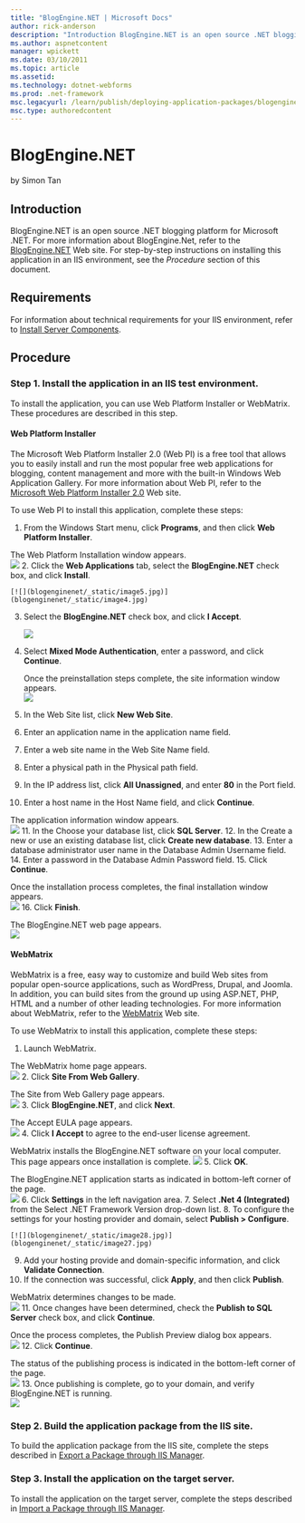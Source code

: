 ```yaml
---
title: "BlogEngine.NET | Microsoft Docs"
author: rick-anderson
description: "Introduction BlogEngine.NET is an open source .NET blogging platform for Microsoft .NET. For more information about BlogEngine.Net, refer to the BlogEngine.N..."
ms.author: aspnetcontent
manager: wpickett
ms.date: 03/10/2011
ms.topic: article
ms.assetid: 
ms.technology: dotnet-webforms
ms.prod: .net-framework
msc.legacyurl: /learn/publish/deploying-application-packages/blogenginenet
msc.type: authoredcontent
---
```

BlogEngine.NET
====================
by Simon Tan

## Introduction

BlogEngine.NET is an open source .NET blogging platform for Microsoft .NET. For more information about BlogEngine.Net, refer to the [BlogEngine.NET](http://www.dotnetblogengine.net/) Web site. For step-by-step instructions on installing this application in an IIS environment, see the *Procedure* section of this document.

## Requirements

For information about technical requirements for your IIS environment, refer to [Install Server Components](../../web-hosting/joining-the-web-hosting-gallery/install-server-components.md).

## Procedure

### Step 1. Install the application in an IIS test environment.

To install the application, you can use Web Platform Installer or WebMatrix. These procedures are described in this step.

#### Web Platform Installer

The Microsoft Web Platform Installer 2.0 (Web PI) is a free tool that allows you to easily install and run the most popular free web applications for blogging, content management and more with the built-in Windows Web Application Gallery. For more information about Web PI, refer to the [Microsoft Web Platform Installer 2.0](https://www.microsoft.com/web/downloads/platform.aspx) Web site.

To use Web PI to install this application, complete these steps:

1. From the Windows Start menu, click **Programs**, and then click **Web Platform Installer**.  
  
 The Web Platform Installation window appears.  
    [![](blogenginenet/_static/image3.jpg)](blogenginenet/_static/image2.jpg)
2. Click the **Web Applications** tab, select the **BlogEngine.NET** check box, and click **Install**.  
  
    [![](blogenginenet/_static/image5.jpg)](blogenginenet/_static/image4.jpg)
3. Select the **BlogEngine.NET** check box, and click **I Accept**.  
  
    [![](blogenginenet/_static/image7.jpg)](blogenginenet/_static/image6.jpg)
4. Select **Mixed Mode Authentication**, enter a password, and click **Continue**. 

    Once the preinstallation steps complete, the site information window appears.  
[![](blogenginenet/_static/image9.jpg)](blogenginenet/_static/image8.jpg)
5. In the Web Site list, click **New Web Site**.
6. Enter an application name in the application name field.
7. Enter a web site name in the Web Site Name field.
8. Enter a physical path in the Physical path field.
9. In the IP address list, click **All Unassigned**, and enter **80** in the Port field.
10. Enter a host name in the Host Name field, and click **Continue**.  
  
 The application information window appears.  
    [![](blogenginenet/_static/image11.jpg)](blogenginenet/_static/image10.jpg)
11. In the Choose your database list, click **SQL Server**.
12. In the Create a new or use an existing database list, click **Create new database**.
13. Enter a database administrator user name in the Database Admin Username field.
14. Enter a password in the Database Admin Password field.
15. Click **Continue**.  
  
 Once the installation process completes, the final installation window appears.  
    [![](blogenginenet/_static/image13.jpg)](blogenginenet/_static/image12.jpg)
16. Click **Finish**.  
  
 The BlogEngine.NET web page appears.  
    [![](blogenginenet/_static/image15.jpg)](blogenginenet/_static/image14.jpg)

#### WebMatrix

WebMatrix is a free, easy way to customize and build Web sites from popular open-source applications, such as WordPress, Drupal, and Joomla. In addition, you can build sites from the ground up using ASP.NET, PHP, HTML and a number of other leading technologies. For more information about WebMatrix, refer to the [WebMatrix](https://www.microsoft.com/web/webmatrix/) Web site.

To use WebMatrix to install this application, complete these steps:

1. Launch WebMatrix.  
  
 The WebMatrix home page appears.  
    [![](blogenginenet/_static/image17.jpg)](blogenginenet/_static/image16.jpg)
2. Click **Site From Web Gallery**.   
  
 The Site from Web Gallery page appears.  
    [![](blogenginenet/_static/image19.jpg)](blogenginenet/_static/image18.jpg)
3. Click **BlogEngine.NET**, and click **Next**.  
  
 The Accept EULA page appears.  
    [![](blogenginenet/_static/image21.jpg)](blogenginenet/_static/image20.jpg)
4. Click **I Accept** to agree to the end-user license agreement.  
  
 WebMatrix installs the BlogEngine.NET software on your local computer. This page appears once installation is complete.    [![](blogenginenet/_static/image23.jpg)](blogenginenet/_static/image22.jpg)
5. Click **OK**.   
  
 The BlogEngine.NET application starts as indicated in bottom-left corner of the page.  
    [![](blogenginenet/_static/image25.jpg)](blogenginenet/_static/image24.jpg)
6. Click **Settings** in the left navigation area.
7. Select **.Net 4 (Integrated)** from the Select .NET Framework Version drop-down list.
8. To configure the settings for your hosting provider and domain, select **Publish &gt; Configure**.  
  
    [![](blogenginenet/_static/image28.jpg)](blogenginenet/_static/image27.jpg)
9. Add your hosting provide and domain-specific information, and click **Validate Connection**.
10. If the connection was successful, click **Apply**, and then click **Publish**.  
  
 WebMatrix determines changes to be made.  
    [![](blogenginenet/_static/image30.jpg)](blogenginenet/_static/image29.jpg)
11. Once changes have been determined, check the **Publish to SQL Server** check box, and click **Continue**.  
  
 Once the process completes, the Publish Preview dialog box appears.  
    [![](blogenginenet/_static/image32.jpg)](blogenginenet/_static/image31.jpg)
12. Click **Continue**.  
  
 The status of the publishing process is indicated in the bottom-left corner of the page.  
    [![](blogenginenet/_static/image34.jpg)](blogenginenet/_static/image33.jpg)
13. Once publishing is complete, go to your domain, and verify BlogEngine.NET is running.  
    [![](blogenginenet/_static/image36.jpg)](blogenginenet/_static/image35.jpg)

### Step 2. Build the application package from the IIS site.

To build the application package from the IIS site, complete the steps described in [Export a Package through IIS Manager](../using-web-deploy/export-a-package-through-iis-manager.md).

### Step 3. Install the application on the target server.

To install the application on the target server, complete the steps described in [Import a Package through IIS Manager](../using-web-deploy/import-a-package-through-iis-manager.md).